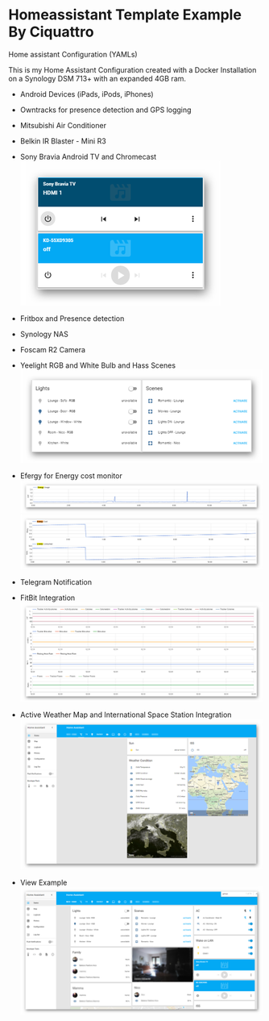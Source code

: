 # Homeassistant Template Example By Ciquattro

Home assistant Configuration (YAMLs)

This is my Home Assistant Configuration created with a Docker Installation on a Synology DSM 713+ with an expanded 4GB ram.


- Android Devices (iPads, iPods, iPhones)
- Owntracks for presence detection and GPS logging
- Mitsubishi Air Conditioner
- Belkin IR Blaster - Mini R3
- Sony Bravia Android TV and Chromecast
![alt text](screenshots/player01.png "Player View")
- Fritbox and Presence detection
- Synology NAS
- Foscam R2 Camera
- Yeelight RGB and White Bulb and Hass Scenes
![alt text](screenshots/lights01.png "Lights View")
- Efergy for Energy cost monitor
![alt text](screenshots/efergy01.png "Efergy Example")
![alt text](screenshots/efergy02.png "Efergy Example")
- Telegram Notification
- FitBit Integration
![alt text](screenshots/fitbit01.png "Efergy Example")

- Active Weather Map and International Space Station Integration
![alt text](screenshots/hass02.png "Screenshot Example")

- View Example
![alt text](screenshots/hass01.png "Screenshot Example")

